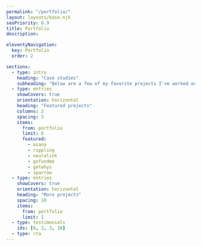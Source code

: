 ```yaml
---
permalink: "/portfolio/"
layout: layouts/base.njk
seoPriority: 0.9
title: Portfolio
description:

eleventyNavigation:
  key: Portfolio
  order: 2

sections:
  - type: intro
    heading: "Case studies"
    subheading: "Below are a few of my favorite projects I've worked on over the past few years."
  - type: entries
    showCovers: true
    orientation: horizontal
    heading: "Featured projects"
    columns: 2
    spacing: 5
    items:
      from: portfolio
      limit: 6
      featured:
        - asana
        - rippling
        - neuralink
        - gofundme
        - getwhys
        - sparrow
  - type: entries
    showCovers: true
    orientation: horizontal
    heading: "More projects"
    spacing: 10
    items:
      from: portfolio
      limit: 1
  - type: testimonials
    ids: [6, 2, 3, 10]
  - type: cta
---
```

